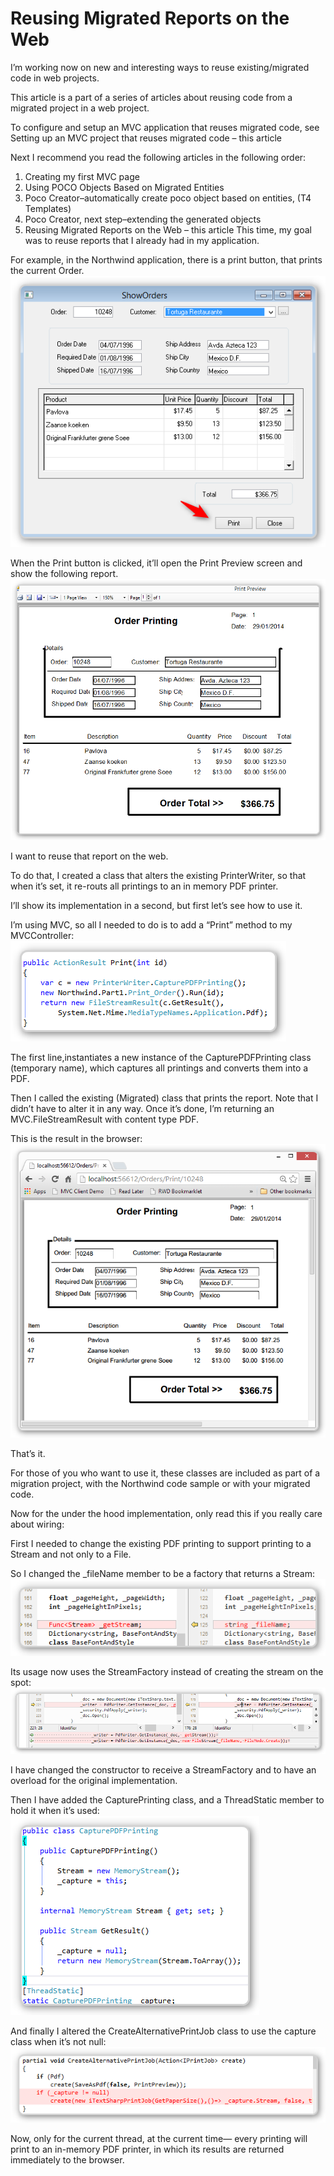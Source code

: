 ﻿# Reusing Migrated Reports on the Web

I’m working now on new and interesting ways to reuse existing/migrated code in web projects.

This article is a part of a series of articles about reusing code from a migrated project in a web project.

To configure and setup an MVC application that reuses migrated code, see Setting up an MVC project that reuses migrated code – this article

Next I recommend you read the following articles in the following order:

1. Creating my first MVC page
2. Using POCO Objects Based on Migrated Entities
3. Poco Creator–automatically create poco object based on entities, (T4 Templates)
4. Poco Creator, next step–extending the generated objects
5. Reusing Migrated Reports on the Web – this article
This time, my goal was to reuse reports that I already had in my application.

For example, in the Northwind application, there is a print button, that prints the current Order.  
![](showorders_application1.png)

When the Print button is clicked, it’ll open the Print Preview screen and show the following report.  
![](order_printing_preview.png)

I want to reuse that report on the web.

To do that, I created a class that alters the existing PrinterWriter, so that when it’s set, it re-routs all printings to an in memory PDF printer.

I’ll show its implementation in a second, but first let’s see how to use it.

I’m using MVC, so all I needed to do is to add a “Print” method to my MVCController:  
![](actionresult_print.png)

The first line,instantiates a new instance of the CapturePDFPrinting class (temporary name), which captures all printings and converts them into a PDF.

Then I called the existing (Migrated) class that prints the report. Note that I didn’t have to alter it in any way. Once it’s done, I’m returning an MVC.FileStreamResult with content type PDF.

This is the result in the browser:  
![](order_printing_preview_browser.png)

That’s it.

For those of you who want to use it, these classes are included as part of a migration project, with the Northwind code sample or with your migrated code.

Now for the under the hood implementation, only read this if you really care about wiring:

First I needed to change the existing PDF printing to support printing to a Stream and not only to a File.

So I changed the _fileName member to be a factory that returns a Stream:  
![](compare_string_filename.png)

Its usage now uses the StreamFactory instead of creating the stream on the spot:
![](compare_streamfactory.png)

I have changed the constructor to receive a StreamFactory and to have an overload for the original implementation.

Then I have added the CapturePrinting class, and a ThreadStatic member to hold it when it’s used:  
![](CapturePDFPrinting.png)

And finally I altered the CreateAlternativePrintJob class to use the capture class when it’s not null:  
![](compare_createalternativeprintjob.png)

Now, only for the current thread, at the current time— every printing will print to an in-memory PDF printer, in which its results are returned immediately to the browser.